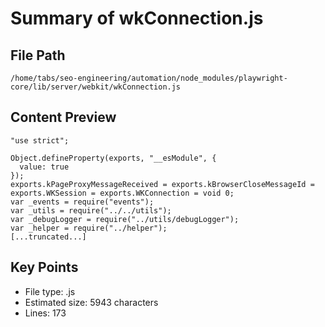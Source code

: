 # Summary of wkConnection.js
  
## File Path
`/home/tabs/seo-engineering/automation/node_modules/playwright-core/lib/server/webkit/wkConnection.js`

## Content Preview
```
"use strict";

Object.defineProperty(exports, "__esModule", {
  value: true
});
exports.kPageProxyMessageReceived = exports.kBrowserCloseMessageId = exports.WKSession = exports.WKConnection = void 0;
var _events = require("events");
var _utils = require("../../utils");
var _debugLogger = require("../utils/debugLogger");
var _helper = require("../helper");
[...truncated...]
```

## Key Points
- File type: .js
- Estimated size: 5943 characters
- Lines: 173
